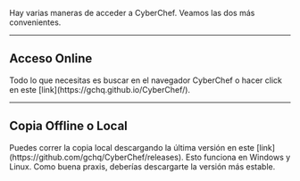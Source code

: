 Hay varias maneras de acceder a CyberChef. Veamos las dos más convenientes.

-------------------------------
<h2>Acceso Online</h2>
Todo lo que necesitas es buscar en el navegador CyberChef o hacer click en este [link](https://gchq.github.io/CyberChef/).

-------------------------------
<h2>Copia Offline o Local</h2>
Puedes correr la copia local descargando la última versión en este [link](https://github.com/gchq/CyberChef/releases). Esto funciona en Windows y Linux. Como buena praxis, deberías descargarte la versión más estable.


